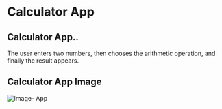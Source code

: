 # Calculator App

## Calculator App..

The user enters two numbers, then chooses the arithmetic operation, and finally the result appears.

## Calculator App Image
![Image- App](https://user-images.githubusercontent.com/114902383/194171037-19c7c62b-3245-4110-bb2c-652aa97696a8.PNG)
